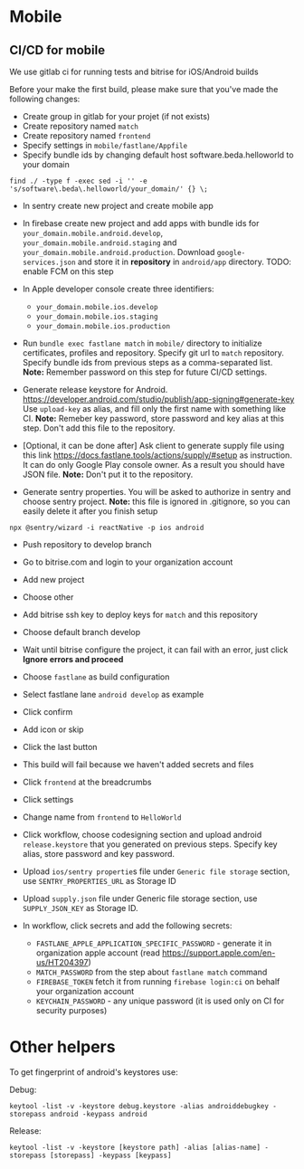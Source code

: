 # Mobile

## CI/CD for mobile

We use gitlab ci for running tests and bitrise for iOS/Android builds

Before your make the first build, please make sure that you've made the following changes:

- Create group in gitlab for your projet (if not exists)
- Create repository named `match`
- Create repository named `frontend`
- Specify settings in `mobile/fastlane/Appfile`
- Specify bundle ids by changing default host software.beda.helloworld to your domain

```
find ./ -type f -exec sed -i '' -e 's/software\.beda\.helloworld/your_domain/' {} \;
```

- In sentry create new project and create mobile app
- In firebase create new project and add apps with bundle ids for `your_domain.mobile.android.develop`, `your_domain.mobile.android.staging` and `your_domain.mobile.android.production`. Download `google-services.json` and store it in **repository** in `android/app` directory. TODO: enable FCM on this step
- In Apple developer console create three identifiers:
  - `your_domain.mobile.ios.develop`
  - `your_domain.mobile.ios.staging`
  - `your_domain.mobile.ios.production`
- Run `bundle exec fastlane match` in `mobile/` directory to initialize certificates, profiles and repository. Specify git url to `match` repository. Specify bundle ids from previous steps as a comma-separated list. **Note:** Remember password on this step for future CI/CD settings.
- Generate release keystore for Android. https://developer.android.com/studio/publish/app-signing#generate-key Use `upload-key` as alias, and fill only the first name with something like CI. **Note:** Remeber key password, store password and key alias at this step. Don't add this file to the repository.
- [Optional, it can be done after] Ask client to generate supply file using this link https://docs.fastlane.tools/actions/supply/#setup as instruction. It can do only Google Play console owner. As a result you should have JSON file. **Note:** Don't put it to the repository.

- Generate sentry properties. You will be asked to authorize in sentry and choose sentry project. **Note:** this file is ignored in .gitignore, so you can easily delete it after you finish setup

```
npx @sentry/wizard -i reactNative -p ios android
```

- Push repository to develop branch
- Go to bitrise.com and login to your organization account
- Add new project
- Choose other
- Add bitrise ssh key to deploy keys for `match` and this repository
- Choose default branch develop
- Wait until bitrise configure the project, it can fail with an error, just click **Ignore errors and proceed**
- Choose `fastlane` as build configuration
- Select fastlane lane `android develop` as example
- Click confirm
- Add icon or skip
- Click the last button
- This build will fail because we haven't added secrets and files
- Click `frontend` at the breadcrumbs
- Click settings
- Change name from `frontend` to `HelloWorld`
- Click workflow, choose codesigning section and upload android `release.keystore` that you generated on previous steps. Specify key alias, store password and key password.
- Upload `ios/sentry propertie`s file under `Generic file storage` section, use `SENTRY_PROPERTIES_URL` as Storage ID
- Upload `supply.json` file under Generic file storage section, use `SUPPLY_JSON_KEY` as Storage ID.

- In workflow, click secrets and add the following secrets:
  - `FASTLANE_APPLE_APPLICATION_SPECIFIC_PASSWORD` - generate it in organization apple account (read https://support.apple.com/en-us/HT204397)
  - `MATCH_PASSWORD` from the step about `fastlane match` command
  - `FIREBASE_TOKEN` fetch it from running `firebase login:ci` on behalf your organization account
  - `KEYCHAIN_PASSWORD` - any unique password (it is used only on CI for security purposes)

# Other helpers

To get fingerprint of android's keystores use:

Debug:

```
keytool -list -v -keystore debug.keystore -alias androiddebugkey -storepass android -keypass android
```

Release:

```
keytool -list -v -keystore [keystore path] -alias [alias-name] -storepass [storepass] -keypass [keypass]
```
